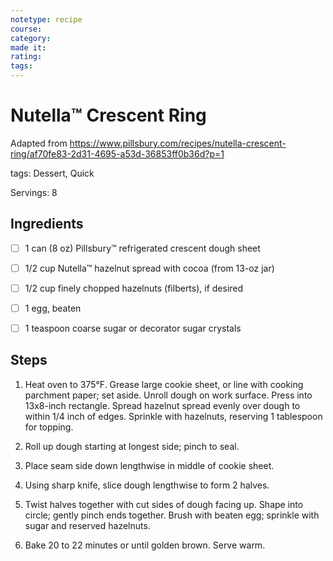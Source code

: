 ```yaml
---
notetype: recipe
course:
category:
made it:
rating:
tags:
---
```

# Nutella™ Crescent Ring

Adapted from https://www.pillsbury.com/recipes/nutella-crescent-ring/af70fe83-2d31-4695-a53d-36853ff0b36d?p=1

tags: Dessert, Quick

Servings: 8

## Ingredients
- [ ] 1 can (8 oz) Pillsbury™ refrigerated crescent dough sheet- [ ] 1/2 cup Nutella™ hazelnut spread with cocoa (from 13-oz jar)- [ ] 1/2 cup finely chopped hazelnuts (filberts), if desired- [ ] 1 egg, beaten- [ ] 1 teaspoon coarse sugar or decorator sugar crystals

## Steps
1) Heat oven to 375°F. Grease large cookie sheet, or line with cooking parchment paper; set aside. Unroll dough on work surface. Press into 13x8-inch rectangle. Spread hazelnut spread evenly over dough to within 1/4 inch of edges. Sprinkle with hazelnuts, reserving 1 tablespoon for topping.

2) Roll up dough starting at longest side; pinch to seal.

3) Place seam side down lengthwise in middle of cookie sheet.

4) Using sharp knife, slice dough lengthwise to form 2 halves.

5) Twist halves together with cut sides of dough facing up. Shape into circle; gently pinch ends together. Brush with beaten egg; sprinkle with sugar and reserved hazelnuts.

6) Bake 20 to 22 minutes or until golden brown. Serve warm.

